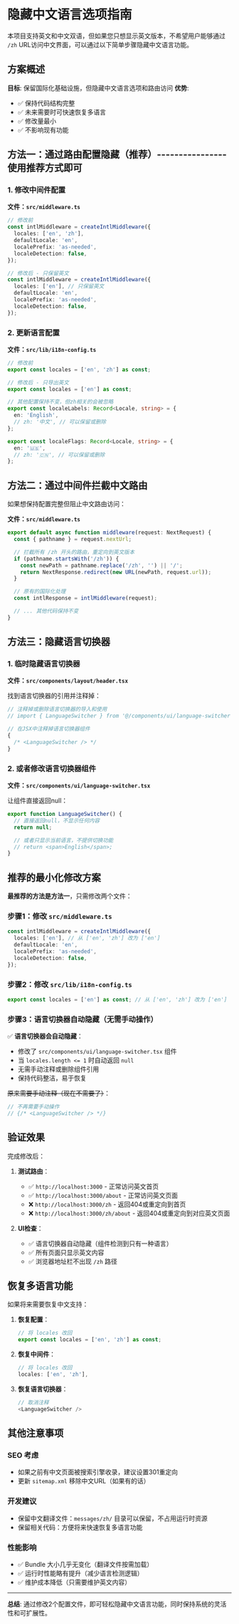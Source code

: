 # 隐藏中文语言选项指南

本项目支持英文和中文双语，但如果您只想显示英文版本，不希望用户能够通过 `/zh` URL访问中文界面，可以通过以下简单步骤隐藏中文语言功能。

## 方案概述

**目标**: 保留国际化基础设施，但隐藏中文语言选项和路由访问
**优势**:

- ✅ 保持代码结构完整
- ✅ 未来需要时可快速恢复多语言
- ✅ 修改量最小
- ✅ 不影响现有功能

## 方法一：通过路由配置隐藏（推荐）----------------使用推荐方式即可

### 1. 修改中间件配置

**文件：`src/middleware.ts`**

```typescript
// 修改前
const intlMiddleware = createIntlMiddleware({
  locales: ['en', 'zh'],
  defaultLocale: 'en',
  localePrefix: 'as-needed',
  localeDetection: false,
});

// 修改后 - 只保留英文
const intlMiddleware = createIntlMiddleware({
  locales: ['en'], // 只保留英文
  defaultLocale: 'en',
  localePrefix: 'as-needed',
  localeDetection: false,
});
```

### 2. 更新语言配置

**文件：`src/lib/i18n-config.ts`**

```typescript
// 修改前
export const locales = ['en', 'zh'] as const;

// 修改后 - 只导出英文
export const locales = ['en'] as const;

// 其他配置保持不变，但zh相关的会被忽略
export const localeLabels: Record<Locale, string> = {
  en: 'English',
  // zh: '中文', // 可以保留或删除
};

export const localeFlags: Record<Locale, string> = {
  en: '🇺🇸',
  // zh: '🇨🇳', // 可以保留或删除
};
```

## 方法二：通过中间件拦截中文路由

如果想保持配置完整但阻止中文路由访问：

**文件：`src/middleware.ts`**

```typescript
export default async function middleware(request: NextRequest) {
  const { pathname } = request.nextUrl;

  // 拦截所有 /zh 开头的路由，重定向到英文版本
  if (pathname.startsWith('/zh')) {
    const newPath = pathname.replace('/zh', '') || '/';
    return NextResponse.redirect(new URL(newPath, request.url));
  }

  // 原有的国际化处理
  const intlResponse = intlMiddleware(request);

  // ... 其他代码保持不变
}
```

## 方法三：隐藏语言切换器

### 1. 临时隐藏语言切换器

**文件：`src/components/layout/header.tsx`**

找到语言切换器的引用并注释掉：

```typescript
// 注释掉或删除语言切换器的导入和使用
// import { LanguageSwitcher } from '@/components/ui/language-switcher';

// 在JSX中注释掉语言切换器组件
{
  /* <LanguageSwitcher /> */
}
```

### 2. 或者修改语言切换器组件

**文件：`src/components/ui/language-switcher.tsx`**

让组件直接返回null：

```typescript
export function LanguageSwitcher() {
  // 直接返回null，不显示任何内容
  return null;

  // 或者只显示当前语言，不提供切换功能
  // return <span>English</span>;
}
```

## 推荐的最小化修改方案

**最推荐的方法是方法一**，只需修改两个文件：

### 步骤1：修改 `src/middleware.ts`

```typescript
const intlMiddleware = createIntlMiddleware({
  locales: ['en'], // 从 ['en', 'zh'] 改为 ['en']
  defaultLocale: 'en',
  localePrefix: 'as-needed',
  localeDetection: false,
});
```

### 步骤2：修改 `src/lib/i18n-config.ts`

```typescript
export const locales = ['en'] as const; // 从 ['en', 'zh'] 改为 ['en']
```

### 步骤3：语言切换器自动隐藏（无需手动操作）

✅ **语言切换器会自动隐藏**：

- 修改了 `src/components/ui/language-switcher.tsx` 组件
- 当 `locales.length <= 1` 时自动返回 `null`
- 无需手动注释或删除组件引用
- 保持代码整洁，易于恢复

~~原来需要手动注释（现在不需要了）~~：

```typescript
// 不再需要手动操作
// {/* <LanguageSwitcher /> */}
```

## 验证效果

完成修改后：

1. **测试路由**：
   - ✅ `http://localhost:3000` - 正常访问英文首页
   - ✅ `http://localhost:3000/about` - 正常访问英文页面
   - ❌ `http://localhost:3000/zh` - 返回404或重定向到首页
   - ❌ `http://localhost:3000/zh/about` - 返回404或重定向到对应英文页面

2. **UI检查**：
   - ✅ 语言切换器自动隐藏（组件检测到只有一种语言）
   - ✅ 所有页面只显示英文内容
   - ✅ 浏览器地址栏不出现 `/zh` 路径

## 恢复多语言功能

如果将来需要恢复中文支持：

1. **恢复配置**：

   ```typescript
   // 将 locales 改回
   export const locales = ['en', 'zh'] as const;
   ```

2. **恢复中间件**：

   ```typescript
   // 将 locales 改回
   locales: ['en', 'zh'],
   ```

3. **恢复语言切换器**：
   ```typescript
   // 取消注释
   <LanguageSwitcher />
   ```

## 其他注意事项

### SEO 考虑

- 如果之前有中文页面被搜索引擎收录，建议设置301重定向
- 更新 `sitemap.xml` 移除中文URL（如果有的话）

### 开发建议

- 保留中文翻译文件：`messages/zh/` 目录可以保留，不占用运行时资源
- 保留相关代码：方便将来快速恢复多语言功能

### 性能影响

- ✅ Bundle 大小几乎无变化（翻译文件按需加载）
- ✅ 运行时性能略有提升（减少语言检测逻辑）
- ✅ 维护成本降低（只需要维护英文内容）

---

**总结**: 通过修改2个配置文件，即可轻松隐藏中文语言功能，同时保持系统的灵活性和可扩展性。
